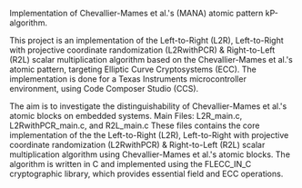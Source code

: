 Implementation of Chevallier-Mames et al.'s (MANA) atomic pattern kP-algorithm.

This project is an implementation of the Left-to-Right (L2R), Left-to-Right with projective coordinate randomization (L2RwithPCR) & Right-to-Left (R2L) scalar multiplication algorithm based on the Chevallier-Mames et al.'s atomic pattern, targeting Elliptic Curve Cryptosystems (ECC).
The implementation is done for a Texas Instruments microcontroller environment, using Code Composer Studio (CCS).

The aim is to investigate the distinguishability of Chevallier-Mames et al.'s atomic blocks on embedded systems.
Main Files:  L2R_main.c, L2RwithPCR_main.c, and R2L_main.c
These files contains the core implementation of the the Left-to-Right (L2R), Left-to-Right with projective coordinate randomization (L2RwithPCR) & Right-to-Left (R2L) scalar multiplication algorithm using Chevallier-Mames et al.'s atomic blocks. 
The algorithm is written in C and implemented using the FLECC_IN_C cryptographic library, which provides essential field and ECC operations.
